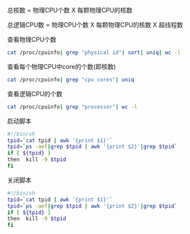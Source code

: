总核数 = 物理CPU个数 X 每颗物理CPU的核数

总逻辑CPU数 = 物理CPU个数 X 每颗物理CPU的核数 X 超线程数

查看物理CPU个数

```bash
cat /proc/cpuinfo| grep "physical id"| sort| uniq| wc -l
```

查看每个物理CPU中core的个数(即核数)

```bash
cat /proc/cpuinfo| grep "cpu cores"| uniq
```

查看逻辑CPU的个数

```bash
cat /proc/cpuinfo| grep "processor"| wc -l
```

启动脚本

```bash
#!/bin/sh
tpid=`cat tpid | awk '{print $1}'`
tpid=`ps -aef|grep $tpid | awk '{print $2}'|grep $tpid`
if [ ${tpid} ]
then  kill -9 $tpid
fi
```

关闭脚本

```bash
#!/bin/sh
tpid=`cat tpid | awk '{print $1}'`
tpid=`ps -aef|grep $tpid | awk '{print $2}'|grep $tpid`
if [ ${tpid} ]
then  kill -9 $tpid
fi
```